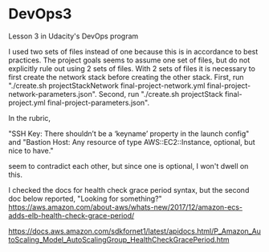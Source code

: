 # DevOps3
Lesson 3 in Udacity's DevOps program

I used two sets of files instead of one because this is in accordance to best practices. The project goals seems to assume one set of files, but do not explicitly rule out using 2 sets of files. With 2 sets of files it is necessary to first create the network stack before creating the other stack. First, run "./create.sh projectStackNetwork final-project-network.yml final-project-network-parameters.json". Second, run "./create.sh projectStack final-project.yml final-project-parameters.json".

In the rubric,

"SSH Key: There shouldn’t be a ‘keyname’ property in the launch config"
and
"Bastion Host: Any resource of type AWS::EC2::Instance, optional, but nice to have."

seem to contradict each other, but since one is optional, I won't dwell on this.

I checked the docs for health check grace period syntax, but the second doc below reported, "Looking for something?"
https://aws.amazon.com/about-aws/whats-new/2017/12/amazon-ecs-adds-elb-health-check-grace-period/

https://docs.aws.amazon.com/sdkfornet1/latest/apidocs.html/P_Amazon_AutoScaling_Model_AutoScalingGroup_HealthCheckGracePeriod.htm

